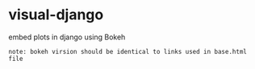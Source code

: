 # visual-django
embed plots in django using Bokeh

```
note: bokeh virsion should be identical to links used in base.html file
```
